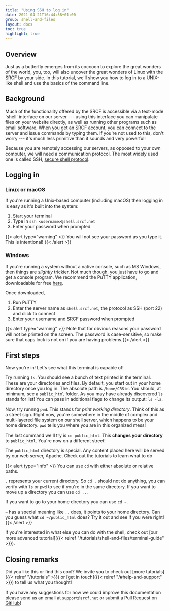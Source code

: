 ```yaml
---
title: "Using SSH to log in"
date: 2021-04-21T16:44:58+01:00
group: shell-and-files
layout: docs
toc: true
highlight: true
---
```


## Overview

Just as a butterfly emerges from its coccoon to explore the great
wonders of the world, you, too, will also uncover the great wonders of
Linux with the SRCF by your side. In this tutorial, we'll show you how
to log in to a UNIX-like shell and use the basics of the command line.

## Background

Much of the functionality offered by the SRCF is accessible via a
text-mode 'shell' interface on our server --- using this interface you
can manipulate files on your website directly, as well as running other
programs such as email software. When you get an SRCF account, you can
connect to the server and issue commands by typing them. If you're not
used to this, don't worry --- it's much less primitive than it sounds
and very powerful!

Because you are remotely accessing our servers, as opposed to your own computer, we will need a communication protocol. The most widely used one is called SSH, [secure shell protocol](https://en.wikipedia.org/wiki/Secure_Shell_Protocol).

## Logging in

### Linux or macOS

If you're running a Unix-based computer (including macOS) then logging
in is easy as it's built into the system:

1. Start your terminal
2. Type in `ssh <username>@shell.srcf.net`
3. Enter your password when prompted

{{< alert type="warning" >}}
You will not see your password as you type it. This is intentional!
{{<  /alert >}}

### Windows

If you're running a system without a native console, such as MS
Windows, then things are *slightly* trickier. Not much though, you just
have to go and get a console program. We recommend the PuTTY
application, downloadable for free
[here](https://www.chiark.greenend.org.uk/~sgtatham/putty/).

Once downloaded,

1. Run PuTTY
2. Enter the server name as `shell.srcf.net`, the protocol as SSH
    (port 22) and click to connect
3. Enter your username and SRCF password when prompted

{{< alert type="warning" >}}
Note that for obvious reasons your password will not be printed on the
screen. The password is case-sensitive, so make sure that caps lock is
not on if you are having problems.{{<  /alert >}}

## First steps

Now you're in! Let's see what this terminal is capable of!

Try running `ls`. You should see a bunch of text printed in the
terminal. These are your directories and files. By default, you start
out in your home directory once you log in. The absolute path is
`/home/CRSid`. You should, at minimum, see a `public_html` folder. As
you may have already discovered `ls` stands for list! You can pass in
additional flags to change its output: `ls -la`.

Now, try runnng `pwd`. This stands for *print working directory*. Think
of this as a street sign. Right now, you're somewhere in the middle of
complex and multi-layered file system on our shell server, which happens
to be your home directory. `pwd` tells you where you are in this
organized mess!

The last command we'll try is `cd public_html`. This **changes your
directory** to `public_html`. You're now on a different street!

The `public_html` directory is special. Any content placed here will be
served by our web server, Apache. Check out the tutorials to learn what
to do

{{< alert type="info" >}}
You can use `cd` with either absolute or relative paths.

`.` represents your current directory. So `cd .` should not do anything,
you can verify with `ls` or `pwd` to see if you're in the same
directory. If you want to move up a directory you can use `cd ..`.

If you want to go to your home directory you can use `cd ~`.

`~` has a special meaning like `..` does, it points to your home
directory. Can you guess what `cd ~/public_html` does? Try it out and
see if you were right!
{{<  /alert >}}

If you're interested in what else you can do with the shell, check out [our more advanced tutorial]({{< relref "/tutorials/shell-and-files/terminal-guide" >}}).

## Closing remarks

Did you like this or find this cool? We invite you to check out
[more tutorials]({{< relref "/tutorials" >}})
or [get in touch]({{< relref "/#help-and-support" >}}) to tell us what you thought!

If you have any suggestions for how we could improve this documentation
please send us an email at `support@srcf.net` or submit a Pull Request
on [GitHub](https://github.com/SRCF/docs)!
